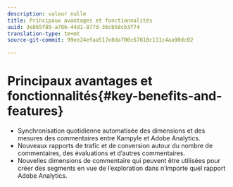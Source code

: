 ```yaml
---
description: valeur nulle
title: Principaux avantages et fonctionnalités
uuid: 3e865f89-a786-44d1-877d-36cb58cb3f74
translation-type: tm+mt
source-git-commit: 99ee24efaa517e8da700c67818c111c4aa90dc02

---
```



# Principaux avantages et fonctionnalités{#key-benefits-and-features}

* Synchronisation quotidienne automatisée des dimensions et des mesures des commentaires entre Kampyle et Adobe Analytics.
* Nouveaux rapports de trafic et de conversion autour du nombre de commentaires, des évaluations et d’autres commentaires.
* Nouvelles dimensions de commentaire qui peuvent être utilisées pour créer des segments en vue de l’exploration dans n’importe quel rapport Adobe Analytics.

